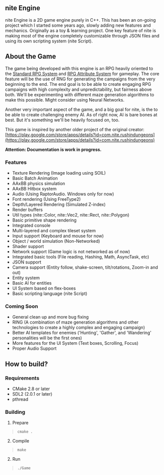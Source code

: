 nite Engine
----------

nite Engine is a 2D game engine purely in C++. This has been an on-going project which I started some years ago, slowly adding new features and
mechanics. Originally as a toy & learning project. One key feature of nite is making most of the engine completely customizable through JSON files and using its own scripting system (nite Script).

About the Game
--------------
The game being developed with this engine is an RPG heavily oriented to the [Standard RPG System](https://en.wikipedia.org/wiki/Standard_RPG_System) and [RPG Attribute System](https://en.wikipedia.org/wiki/Attribute_(role-playing_games)) for gameplay. The core feature will be the use of RNG for generating the campaigns from the very beginning to the end. The end goal is to be able to create engaging RPG campaigns with high complexity and unpredictability, but fairness above both. We'll be experimenting with different maze generation algorithms to make this possible. Might consider using Neural Networks.

Another very important aspect of the game, and a big goal for nite, is the to be able to create challenging enemy AI. As of right now, AI is bare bones at best. But it's
something we'll be heavily focused on, too.

This game is inspired by another older project of the original creator: [https://play.google.com/store/apps/details?id=com.nite.rushindungeons](https://play.google.com/store/apps/details?id=com.nite.rushindungeons)


**Attention: Documentation is work in progress.**

### Features
- Texture Rendering (Image loading using SOIL)
- Basic Batch Animation
- AAxBB physics simulation
- AAxBB Hitbox system
- Audio (Using RaptorAudio. Windows only for now)
- Font rendering (Using FreeType2) 
- Depth/Layered Rendering (Simulated Z-index)
- Render buffers
- Util types (nite::Color, nite::Vec2, nite::Rect, nite::Polygon)
- Basic primitive shape rendering
- Integrated console
- Multi-layered and complex tileset system
- Input support (Keyboard and mouse for now)
- Object / world simulation (Non-Networked)
- Shader support
- Network support (Game logic is not networked as of now)
- Integrated basic tools (File reading, Hashing, Math, AsyncTask, etc)
- JSON support
- Camera support (Entity follow, shake-screen, tilt/rotations, Zoom-in and out)
- Entity system
- Basic AI for entities
- UI System based on flex-boxes
- Basic scripting language (nite Script)

### Coming Soon
- General clean up and more bug fixing
- RING (A combination of maze generation algorithms and other technologies to create a highly complex and engaging campaign)
- Better AI templates for enemies ('Hunting', 'Gather', and 'Wandering' personalities will be the first ones)
- More features for the UI System (Text boxes, Scrolling, Focus)
- Proper Audio Support


How to build?
------------

### Requirements 
- CMake 2.8 or later
- SDL2 (2.0.1 or later)
- pthread

### Building

1. Prepare
> `cmake .`

2. Compile
> `make`

2. Run
> `./Game`